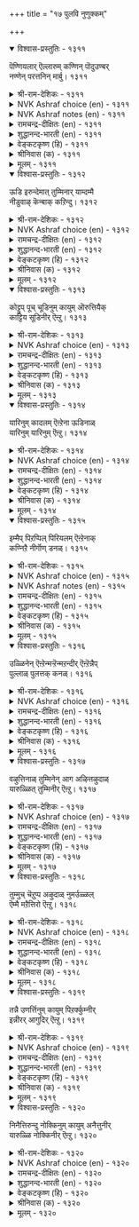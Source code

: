 +++
title = "१७ पुलवि नुणुक्कम्"

+++


<details open><summary>विश्वास-प्रस्तुतिः - १३११</summary>

पॆण्णियलार् ऎल्लारुम् कण्णिन् पॊदुउण्बर्  
नण्णेन् परत्तनिन् मार्बु।       १३११
</details>

<details><summary>श्री-राम-देशिकः - १३११</summary>

त्वद्वक्षः सकलस्त्रीभिः स्वनेत्राभ्यां यथेच्छया ।  
यतो दृष्ट्वाऽनुभूतं तत्, नाहं भोक्तुं वृणे प्रिये ! ॥ १३११॥
</details>

<details><summary>NVK Ashraf choice (en) - १३११</summary>

१३११
I won't clasp your broad chest,
A common dish for all women's eyes to gorge! *
(P.S. Sundaram)
</details>

<details><summary>NVK Ashraf notes (en) - १३११</summary>

१३११. (K.R. Srinivasa Iyengar)’s translation, though not literal, would explain this scenario: "All women graze on your breast, O false one! I reject your advances"
</details>

<details><summary>रामचन्द्र-दीक्षितः (en) - १३११</summary>

1311 peṇiyalār ellārum kaṇṇiṉ potuuṇpar  
naṇṇēṉ parattaniṉ mārpu.

1311\. You yielded yourself to all sorts of women to look at you with their eyes. Therefore I shall not approach your breast.  
</details>

<details><summary>शुद्धानन्द-भारती (en) - १३११</summary>

1\. பெண்ணியலார் எல்லோரும் கண்ணின் பொதுஉண்பர்  
நண்ணேன் பரந்தநின் மார்பு.  
I shrink to clasp you bosom lewd  
To the gaze of all ladies exposed.        1311  
</details>

<details><summary>वेङ्कटकृष्ण (हि) - १३११</summary>

1311
सभी स्त्रियाँ सम भाव से, करतीं दृग से भोग ।  
रे विट् तेरे वक्ष से, मैं न करूँ संयोग ॥
</details>

<details><summary>श्रीनिवास (क) - १३११</summary>

1311. परस्त्री सङ्गाभिलाषिये! हॆण्तनवुळ्ळवरॆल्ल निन्नन्नु बहिरङ्गवागि तम्म कण्णुगळिन्द भोगिसुवरु. अद्दरिन्द
नानु निन्नदॆयन्नु सेरलारॆ!

</details>

<details><summary>मूलम् - १३११</summary>

पॆण्णियलार् ऎल्लारुम् कण्णिऩ् पॊदुउण्बर्
नण्णेऩ् परत्तनिऩ् मार्बु। १३११
</details>

<details open><summary>विश्वास-प्रस्तुतिः - १३१२</summary>

ऊडि इरुन्देमात् तुम्मिनार् याम्दम्मै  
नीडुवाऴ् कॆन्बाक् कऱिन्दु।       १३१२
</details>

<details><summary>श्री-राम-देशिकः - १३१२</summary>

दीर्घायुष्मानिति वचः क्षुतादौ कथ्यते जनैः ।  
श्रोतुमाशीर्वचो मत्तः प्रियः क्षुतमथाऽकरोत् ॥ १३१२॥
</details>

<details><summary>NVK Ashraf choice (en) - १३१२</summary>

१३१२
When I sulked, he sneezed: hoping
I would forget and say "Bless you".
(P.S. Sundaram)
</details>

<details><summary>रामचन्द्र-दीक्षितः (en) - १३१२</summary>

1312 ūṭi iruntēmāt tummiṉār yāmtammai  
nīṭuvāḻ keṉpākku aṟintu.

1312\. When I sat away from him, he sneezed knowing that I would bless him, saying "May you live long.”  
</details>

<details><summary>शुद्धानन्द-भारती (en) - १३१२</summary>

2\. ஊடி யிருந்தேமாத் தும்மினார் யாம்தம்மை  
நீடுவாழ் கென்பாக்கு அறிந்து.  
He sneezed while we went on sulking  
Expecting me to say "live long".        1312  
</details>

<details><summary>वेङ्कटकृष्ण (हि) - १३१२</summary>

1312
हम बैठी थीं मान कर, छींक गये तब नाथ ।  
यों विचार ‘चिर जीव’ कह, हम कर लेंगी बात ॥
</details>

<details><summary>श्रीनिवास (क) - १३१२</summary>

1312. नानु प्रियनॊन्दिगॆ कोपदिन्द मुनिसिकॊण्डिरुवाग, नानु अवरन्नु निडुगाल बाळलि ऎन्दु बायि
तॆरॆदु हेळुवनॆन्दु बगॆदु अवरु (गट्टियागि) नीनिदरु.

</details>

<details><summary>मूलम् - १३१२</summary>

ऊडि इरुन्देमात् तुम्मिऩार् याम्दम्मै
नीडुवाऴ् कॆऩ्पाक् कऱिन्दु। १३१२
</details>

<details open><summary>विश्वास-प्रस्तुतिः - १३१३</summary>

कोट्टुप् पूच् चूडिनुम् कायुम् ऒरुत्तियैक्  
काट्टिय सूडिनीर् ऎऩ्ऱु।       १३१३
</details>

<details><summary>श्री-राम-देशिकः - १३१३</summary>

''प्रदर्शनार्थमन्यासां त्वयैतन्मण्डनं कृतम्'' ।  
इति मालाभूषिताङ्ग प्रियं दृष्ट्वा चुकोप सा ॥ १३१३॥
</details>

<details><summary>NVK Ashraf choice (en) - १३१३</summary>

१३१३
If I wear a wreath, she cries enraged:
"For which woman's sake is this?" *
(P.S. Sundaram)
</details>

<details><summary>रामचन्द्र-दीक्षितः (en) - १३१३</summary>

1313 kōṭṭuppūc cūṭiṉum kāyum oruttiyaik  
kāṭṭiya cūṭiṉīr eṉṟu.

1313\. Even if I put on a garland of hill-flowers, my sweetheart will say “You wore this to please some mistress of yours.”  
</details>

<details><summary>शुद्धानन्द-भारती (en) - १३१३</summary>

3\. கோட்டுப்பூச் சூடினும் காயும் ஒருத்தியைக்  
காட்டிய சூடினீர் என்று.  
"For which lady?" she widely cries  
While I adorn myself with flowers.        1313  
</details>

<details><summary>वेङ्कटकृष्ण (हि) - १३१३</summary>

1313
धरूँ डाल का फूल तो, यों होती नाराज़ ।  
दर्शनार्थ औ’ नारि से, करते हैं यह साज ॥
</details>

<details><summary>श्रीनिवास (क) - १३१३</summary>

1313. कॊम्बॆगळल्लि अरळिद हूगळन्नु बयसि मुडिदुकॊण्डरू, "नीवुनिम्म अलङ्कारवन्नु यारॊब्बळिगो
तोरिसलु मुडिदुकॊण्डिरि" ऎन्दु कोपिसिकॊळ्ळुवळु.

</details>

<details><summary>मूलम् - १३१३</summary>

कोट्टुप् पूच् चूडिऩुम् कायुम् ऒरुत्तियैक्
काट्टिय सूडिऩीर् ऎऩ्ऱु। १३१३
</details>

<details open><summary>विश्वास-प्रस्तुतिः - १३१४</summary>

यारिनुम् कादलम् ऎऩ्ऱेना ऊडिनाळ्  
यारिनुम् यारिनुम् ऎऩ्ऱु।       १३१४
</details>

<details><summary>श्री-राम-देशिकः - १३१४</summary>

''सर्वस्मादप्यहं प्रीतिविशेषं त्वयि च न्यधाम्'' ।  
इति प्रियवचः श्रुत्वा का वाऽन्येति चुकोप सा ॥ १३१४॥
</details>

<details><summary>NVK Ashraf choice (en) - १३१४</summary>

१३१४
If I say "I love you more than any one",
She frowned asking, "Than whom, than whom?" *
(K. Krishnaswamy & Vijaya Ramkumar)
</details>

<details><summary>रामचन्द्र-दीक्षितः (en) - १३१४</summary>

1314 yāriṉum kātalam eṉṟēṉā ūṭiṉāḷ  
yāriṉum yāriṉum eṉṟu.

1314\. When I said my beloved was greater than anybody else, she grew angry and repeatedly asked me “Greater than whom?”  
</details>

<details><summary>शुद्धानन्द-भारती (en) - १३१४</summary>

4\. யாரினும் காதலம் என்றேனா ஊடினாள்  
யாரினும் யாரினும் என்று.  
"I love you more than all" I said  
"Than whom, than whom?" she sulked and chid.        1314  
</details>

<details><summary>वेङ्कटकृष्ण (हि) - १३१४</summary>

1314
‘सब से बढ़’, मैंने कहा, ‘हम करते हैं प्यार’ ।  
‘किस किस से’ कहती हुई, लगी रुठने यार ॥
</details>

<details><summary>श्रीनिवास (क) - १३१४</summary>

1314. बेरॆ यारिगिन्तलू निन्नन्ने हॆच्चागि प्रीतिसुत्तेनॆ ऎन्दु नानु हेळुवाग "यारिगिन्त? यारिगिन्त?"
ऎन्दु मुनिसिकॊण्डळु.

</details>

<details><summary>मूलम् - १३१४</summary>

यारिऩुम् कादलम् ऎऩ्ऱेऩा ऊडिऩाळ्
यारिऩुम् यारिऩुम् ऎऩ्ऱु। १३१४
</details>

<details open><summary>विश्वास-प्रस्तुतिः - १३१५</summary>

इम्मैप् पिऱप्पिल् पिरियलम् ऎऩ्ऱेनाक्  
कण्निऱै नीर्गॊण् डनळ्।       १३१५
</details>

<details><summary>श्री-राम-देशिकः - १३१५</summary>

''इह जन्मनि विश्लेषो न स्यादि'' त्यवदं प्रियाम् ।  
''भाविजन्मनि विश्लेषो भवेद्वे''त्यरुदत् प्रिया ॥ १३१५॥
</details>

<details><summary>NVK Ashraf choice (en) - १३१५</summary>

१३१५
The moment I said we won’t part in this life,
Her eyes were filled with tears.
(S.M. Diaz)
</details>

<details><summary>NVK Ashraf notes (en) - १३१५</summary>

१३१५. …॥ thinking of next birth
</details>

<details><summary>रामचन्द्र-दीक्षितः (en) - १३१५</summary>

1315 immaip piṟappil piriyalam eṉṟēṉāk  
kaṇniṟai nīrkoṇ ṭaṉaḷ.

1315\. When I said “We shall not separate in this life”, her eyes were full of tears meaning that I would separate from her in the next life.  
</details>

<details><summary>शुद्धानन्द-भारती (en) - १३१५</summary>

5\. இம்மைப் பிறப்பில் பிரியலம் என்றேனாக்  
கண்ணிறை நீர்கொண் டனள்.  
"In this life we won't part" I told  
Her eyes at once with tears were filled.        1315  
</details>

<details><summary>वेङ्कटकृष्ण (हि) - १३१५</summary>

1315
यों कहने पर- हम नहीं, ‘बिछुड़ेंगे इस जन्म’ ।  
भर लायी दृग, सोच यह, क्या हो अगले जन्म ॥
</details>

<details><summary>श्रीनिवास (क) - १३१५</summary>

1315. ई जन्मदल्लि नानु निन्नन्नु अगलुवुदिल्ल ऎन्दु नानु हेळिदाग अवळु कण्णु तुम्ब नीरु तन्दुकॊण्डळु.
(मरु जन्मदल्लि अगलिकॆ बरुवुदॆन्दु नॆनॆदु कण्णल्लि नीरु तन्दुकॊण्डळु)

</details>

<details><summary>मूलम् - १३१५</summary>

इम्मैप् पिऱप्पिल् पिरियलम् ऎऩ्ऱेऩाक्
कण्निऱै नीर्गॊण् डऩळ्। १३१५
</details>

<details open><summary>विश्वास-प्रस्तुतिः - १३१६</summary>

उळ्ळिनेन् ऎऩ्ऱेन्मऱ्ऱॆन्मऱन्दीर् ऎऩ्ऱॆन्नैप्  
पुल्लाळ् पुलत्तक् कनळ्।       १३१६
</details>

<details><summary>श्री-राम-देशिकः - १३१६</summary>

''त्वं मया तु स्मृते'' त्युक्त, ''विस्मृतस्य हि संस्मृतिः ।  
तेन मां विस्मृतोऽसि त्वम्''इति तत्याज मां प्रिया ॥ १३१६॥
</details>

<details><summary>NVK Ashraf choice (en) - १३१६</summary>

१३१६
"I remembered you", I said;
"After forgetting?" said she withdrawing herself! *
(P.S. Sundaram)
</details>

<details><summary>रामचन्द्र-दीक्षितः (en) - १३१६</summary>

1316 uḷḷiṉēṉ eṉṟēṉmaṟṟu eṉmaṟantīr eṉṟemmaip  
pullāḷ pulattak kaṉaḷ.

1316\. When I said ‘I thought of you’, she replied “So you forgot me before” and felt displeased.  
</details>

<details><summary>शुद्धानन्द-भारती (en) - १३१६</summary>

6\. உள்ளினேன் என்றேன்மற்று என்மறந்தீர் என்றென்னைப்  
புல்லாள் புலத்தக் கனள்.  
I said "I thought of you". She left  
Her embrace crying "Oft you forget".        1316  
</details>

<details><summary>वेङ्कटकृष्ण (हि) - १३१६</summary>

1316
‘स्मरण किया’ मैंने कहा, तो क्यों बैठे भूल ।  
यों कह मिले बिना रही, पकड़ मान का तूल ॥
</details>

<details><summary>श्रीनिवास (क) - १३१६</summary>

1316. निन्नन्नु नॆनॆसिकॊण्डॆनॆन्दु नानु हेळिदाग "नॆनॆसिकॊळ्ळुवुदरल्लियू मरॆवु इरबेकल्लवॆ? एकॆ मरॆतिरि"
ऎन्दु नन्नन्नु तब्बिकॊळ्ळदॆ मुनिसु तोरिवळु.

</details>

<details><summary>मूलम् - १३१६</summary>

उळ्ळिऩेऩ् ऎऩ्ऱेऩ्मऱ् ऱॆऩ्मऱन्दीर् ऎऩ्ऱॆऩ्ऩैप्
पुल्लाळ् पुलत्तक् कऩळ्। १३१६
</details>

<details open><summary>विश्वास-प्रस्तुतिः - १३१७</summary>

वऴुत्तिनाळ् तुम्मिनेन् आग अऴित्तऴुदाळ्  
यारुळ्ळित् तुम्मिनीर् ऎऩ्ऱु।       १३१७
</details>

<details><summary>श्री-राम-देशिकः - १३१७</summary>

क्षुतं कृतं मया, सद्य आशिषं प्राह मां प्रिया ।  
''कां स्मृत्वा क्षुतमायात'' मिति क्रुद्धा रुरोद सा ॥ १३१७॥
</details>

<details><summary>NVK Ashraf choice (en) - १३१७</summary>

१३१७
She blessed as I sneezed, but soon recalled it crying:
"Thinking whom did you sneeze?" *
(V.V.S. Aiyar)
</details>

<details><summary>रामचन्द्र-दीक्षितः (en) - १३१७</summary>

1317 vaḻuttiṉāḷ tummiṉēṉ āka aḻittaḻutāḷ  
yāruḷḷit tummiṉīr eṉṟu.

1317\. When I sneezed she blessed me; but she wept and asked me which maiden thought of me when I sneezed.  
</details>

<details><summary>शुद्धानन्द-भारती (en) - १३१७</summary>

7\. வழுத்தினாள் தும்மினே னாக அழித்தழுதாள்  
யாருள்ளித் தும்மினீர் என்று.  
I sneezed; she blessed; then changed and wept  
"You sneezed now at which lady's thought?"        1317  
</details>

<details><summary>वेङ्कटकृष्ण (हि) - १३१७</summary>

1317
छींका तो, कह शुभ वचन, तभी बदल दी बात ।  
‘कौन स्मरण कर छींक दी’, कह रोयी सविषाद ॥
</details>

<details><summary>श्रीनिवास (क) - १३१७</summary>

1317. नानु सीनिदाग अवळु नूर्गल बाळॆन्दु हरसिदळु; ऒडनॆये "यारु निम्मन्नु नॆनॆदुदरिन्द सीनिदिरि?"
ऎन्दु केळुत्त दुःखिसि अत्तळु.

</details>

<details><summary>मूलम् - १३१७</summary>

वऴुत्तिऩाळ् तुम्मिऩेऩ् आग अऴित्तऴुदाळ्
यारुळ्ळित् तुम्मिऩीर् ऎऩ्ऱु। १३१७
</details>

<details open><summary>विश्वास-प्रस्तुतिः - १३१८</summary>

तुम्मुच् चॆऱुप्प अऴुदाळ् नुमर्उळ्ळल्  
ऎम्मै मऱैत्तिरो ऎऩ्ऱु।       १३१८
</details>

<details><summary>श्री-राम-देशिकः - १३१८</summary>

''कां त्वां स्मृतवतीत्यंशो न ज्ञातः स्याद्यथा मया ।  
तथा कर्तु क्षुतं रुद्रं र्वय''त्युक्त्वा रुरोद सा ॥ १३१८॥
</details>

<details><summary>NVK Ashraf choice (en) - १३१८</summary>

१३१८
When I suppressed my sneeze, she wept saying,
"Whom are you hiding from me?"
(W.H. Drew and J. Lazarus), (N.V.K. Ashraf)
</details>

<details><summary>रामचन्द्र-दीक्षितः (en) - १३१८</summary>

1318 tummuc ceṟuppa aḻutāḷ numaruḷḷal  
emmai maṟaittirō eṉṟu.

1318\. When I controlled sneezing, she shed fretful tears and asked whether I tried to conceal the fact that others think of me.  
</details>

<details><summary>शुद्धानन्द-भारती (en) - १३१८</summary>

8\. தும்முச் செறுப்ப அழுதாள் நுமர்உள்ளல்  
எம்மை மறைத்திரோ என்று.  
I repressed sneeze; she wept crying  
"Your thoughts from me you are hiding".        1318  
</details>

<details><summary>वेङ्कटकृष्ण (हि) - १३१८</summary>

1318
छींक दबाता मैं रहा, रोयी कह यह बैन ।  
अपनी जो करती स्मरण, उसे छिपाते हैं न ॥
</details>

<details><summary>श्रीनिवास (क) - १३१८</summary>

1318. (अवळ मुनिसिगॆ अञ्जॆ) नानु बन्द नीनन्नु अडगिसिकॊळ्ळलु प्रयत्निसुत्तिरुवाग, अवळु निम्मवरु
यारो निम्मन्नु नॆनॆयुत्तिरुवुदन्नु नन्निन्द मरॆसलु यत्निसुत्तिद्दीरा- ऎन्दु हेळि अत्तळु.

</details>

<details><summary>मूलम् - १३१८</summary>

तुम्मुच् चॆऱुप्प अऴुदाळ् नुमर्उळ्ळल्
ऎम्मै मऱैत्तिरो ऎऩ्ऱु। १३१८
</details>

<details open><summary>विश्वास-प्रस्तुतिः - १३१९</summary>

तन्नै उणर्त्तिनुम् कायुम् पिऱर्क्कुम्नीर्  
इन्नीरर् आगुदिर् ऎऩ्ऱु।       १३१९
</details>

<details><summary>श्री-राम-देशिकः - १३१९</summary>

वियोगेऽपि समाश्वास्य कृता प्रीता मया प्रिया ।  
''स्त्र्यन्तरेऽपि त्वया चेत्थं कृतमि''त्यरुदत् प्रिया ॥ १३१९॥
</details>

<details><summary>NVK Ashraf choice (en) - १३१९</summary>

१३१९
If I try making up with her, she would ask enraged,
"Is this how you coax others as well?" *
(P.S. Sundaram), (J. Narayanaswamy)
</details>

<details><summary>रामचन्द्र-दीक्षितः (en) - १३१९</summary>

1319 taṉṉai uṇarttiṉum kāyum piṟarkkunīr  
innīrar ākutir eṉṟu.

1319\. She will quarrel with me even if I fully satisfy her, saying “You will behave thus to every woman.”  
</details>

<details><summary>शुद्धानन्द-भारती (en) - १३१९</summary>

9\. தன்னை உணர்த்தினும் காயும் பிறர்க்குநீர்  
இந்நீரர் ஆகுதிர் என்று.  
I try to coax her and she remarks  
"Your coaxing others thus this marks".        1319  
</details>

<details><summary>वेङ्कटकृष्ण (हि) - १३१९</summary>

1319
अगर मनाऊँ तो सही, यों कह होती रुष्ट ।  
करते होंगे अन्य को, इसी तरह से तुष्ट ॥
</details>

<details><summary>श्रीनिवास (क) - १३१९</summary>

1319. अवळु मुनिसिकॊण्डिरुवाग अवळन्नु सन्तयिस होदरू "नीवु इतर स्त्रीयरिगू इदे रीति माडूविरि"
ऎन्दु हेलि कोपवन्नु ताळुवळु.

</details>

<details><summary>मूलम् - १३१९</summary>

तऩ्ऩै उणर्त्तिऩुम् कायुम् पिऱर्क्कुम्नीर्
इन्नीरर् आगुदिर् ऎऩ्ऱु। १३१९
</details>

<details open><summary>विश्वास-प्रस्तुतिः - १३२०</summary>

निनैत्तिरुन्दु नोक्किनुम् कायुम् अनैत्तुनीर्  
यारुळ्ळि नोक्किनीर् ऎऩ्ऱु।       १३२०
</details>

<details><summary>श्री-राम-देशिकः - १३२०</summary>

प्रियाङ्गशोभावैशिष्टयं सम्यक्पश्याम्यहं यदा ।  
''मय्यीक्षसे कया साम्यम्''इति क्रुद्धयेत् तदा प्रिया ॥ १३२०॥
</details>

<details><summary>NVK Ashraf choice (en) - १३२०</summary>

१३२०
If I gaze at her in silence, she would fume and ask,
"Thinking of whom this comparison?" *
(K.R. Srinivasa Iyengar), (P.S. Sundaram)
</details>

<details><summary>रामचन्द्र-दीक्षितः (en) - १३२०</summary>

1320 niṉaittiruntu nōkkiṉum kāyum aṉaittunīr  
yāruḷḷi nōkkiṉīr eṉṟu.

1320\. If I look at her silently and appreciate her beauty, she will ask me querulously, “whom you are thinking of?”  
</details>

<details><summary>शुद्धानन्द-भारती (en) - १३२०</summary>

10\. நினைத்திருந்து நோக்கினும் காயும் அனைத்துநீர்  
யாருள்ளி நோக்கினீர் என்று.  
I think and gaze at her; she chides:  
"On whom your thought just now abides?"  
1320  
</details>

<details><summary>वेङ्कटकृष्ण (हि) - १३२०</summary>

1320
देखूँ यदि मैं मुग्ध हो, यों कह करती रार ।  
देख रहे हैं आप सब, दिल में किसे विचार ॥
</details>

<details><summary>श्रीनिवास (क) - १३२०</summary>

1320. अवळ चॆलुवन्नु नॆनॆदु मौनवागि नोडुत्तिरुवागलू "नीवु यारन्नु नॆनॆदु ई रीति नोडुत्तिरुविरि"
ऎन्दु केळि कोपगॊळ्ळुवळु
</details>

<details><summary>मूलम् - १३२०</summary>

निऩैत्तिरुन्दु नोक्किऩुम् कायुम् अऩैत्तुनीर्
यारुळ्ळि नोक्किऩीर् ऎऩ्ऱु। १३२०
</details>

